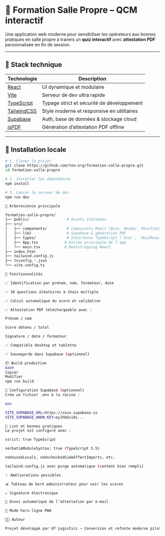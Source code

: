 # 🧪 Formation Salle Propre – QCM interactif

Une application web moderne pour sensibiliser les opérateurs aux bonnes pratiques en salle propre à travers un **quiz interactif** avec **attestation PDF** personnalisée en fin de session.

---

## 🚀 Stack technique

| Technologie    | Description                                              |
|----------------|----------------------------------------------------------|
| [React](https://reactjs.org/)          | UI dynamique et modulaire                             |
| [Vite](https://vitejs.dev/)            | Serveur de dev ultra rapide                           |
| [TypeScript](https://www.typescriptlang.org/) | Typage strict et sécurité de développement     |
| [TailwindCSS](https://tailwindcss.com/)| Style moderne et responsive en utilitaires            |
| [Supabase](https://supabase.com/)      | Auth, base de données & stockage cloud                |
| [jsPDF](https://github.com/parallax/jsPDF) | Génération d’attestation PDF offline                 |

---

## 🧰 Installation locale

```bash
# 1. Cloner le projet
git clone https://github.com/ton-org/formation-salle-propre.git
cd formation-salle-propre

# 2. Installer les dépendances
npm install

# 3. Lancer le serveur de dev
npm run dev

📁 Arborescence principale

formation-salle-propre/
├── public/                 # Assets statiques
├── src/
│   ├── components/         # Composants React (Quiz, Header, Résultats...)
│   ├── lib/                # Supabase & génération PDF
│   ├── types/              # Interfaces TypeScript (`User`, `QuizResult`, etc.)
│   ├── App.tsx            # Entrée principale de l'app
│   └── main.tsx           # Bootstrapping React
├── index.html
├── tailwind.config.js
├── tsconfig.*.json
└── vite.config.ts

🧾 Fonctionnalités

✅ Identification par prénom, nom, formateur, date

✅ 36 questions aléatoires à choix multiple

✅ Calcul automatique du score et validation

✅ Attestation PDF téléchargeable avec :

Prénom / nom

Score obtenu / total

Signature / date / formateur

✅ Compatible desktop et tablette

✅ Sauvegarde dans Supabase (optionnel)

📦 Build production
bash
Copier
Modifier
npm run build

🔐 Configuration Supabase (optionnel)
Crée un fichier .env à la racine :

env

VITE_SUPABASE_URL=https://xxxx.supabase.co
VITE_SUPABASE_ANON_KEY=eyJhbGciOi...

🎯 Lint et bonnes pratiques
Le projet est configuré avec :

strict: true TypeScript

verbatimModuleSyntax: true (TypeScript 5.5)

noUnusedLocals, noUncheckedSideEffectImports, etc.

tailwind.config.js avec purge automatique (content bien rempli)

✨ Améliorations possibles

📊 Tableau de bord administrateur pour voir les scores

✍️ Signature électronique

📧 Envoi automatique de l’attestation par e-mail

📱 Mode hors-ligne PWA

👨‍💼 Auteur

Projet développé par GT Logistics – Conversion et refonte moderne pilotée par Jérémy.